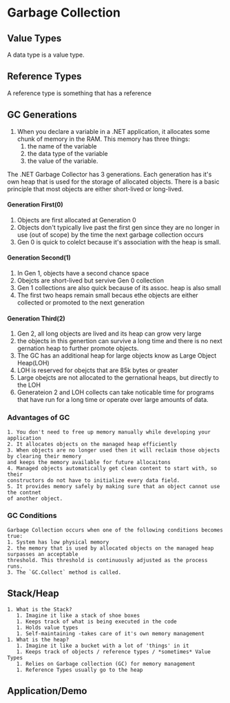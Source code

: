 # Garbage Collection

## Value Types
A data type is a value type. 

## Reference Types 
A reference type is something that has a reference

## GC Generations
   1. When you declare a variable in a 
   .NET application, it allocates some chunk of 
   memory in the RAM. 
   This memory has three things: 
        1. the name of the variable
        2. the data type of the variable
        3. the value of the variable.

The .NET Garbage Collector has 3 generations. Each
generation has it's own heap that is used for the storage of 
allocated objects. There is a basic principle that most objects
are either short-lived or long-lived.

#### Generation First(0)
1. Objects are first allocated at Generation 0
2. Objects don't typically live past the first gen since
they are no longer in use (out of scope) by the time the next
garbage collection occurs
3. Gen 0 is quick to colelct because it's association with the heap is small.

#### Generation Second(1)
1. In Gen 1, objects have a second chance space
2. Obejcts are short-lived but servive Gen 0 collection
3. Gen 1 collections are also quick because of its assoc. heap is also small
4. The first two heaps remain small becaus ethe objects are either collected or promoted to
the next generation

#### Generation Third(2)
1. Gen 2, all long objects are lived and its heap can grow very large
2. the objects in this genertion can survive a long time and there is no next gernation heap
to further promote objects. 
3. The GC has an additional heap for large objects know as Large Object Heap(LOH)
4. LOH is reserved for obejcts that are 85k bytes or greater
5. Large obejcts are not allocated to the gernational heaps, but directly to the LOH
6. Generateion 2 and LOH collects can take noticable
time for programs that have run for a long time or operate over large amounts of data. 

### Advantages of GC
	1. You don't need to free up memory manually while developing your application
	2. It allocates objects on the managed heap efficiently
	3. When objects are no longer used then it will reclaim those objects by clearing their memory
	and keeps the memory available for future allocaitons
	4. Managed objects automatically get clean content to start with, so their
	constructors do not have to initialize every data field.
	5. It provides memory safely by making sure that an object cannot use the contnet
	of another object.

### GC Conditions
	Garbage Collection occurs when one of the following conditions becomes true:
	1. System has low physical memory
	2. the memory that is used by allocated objects on the managed heap surpasses an acceptable
	threshold. This threshold is continuously adjusted as the process runs.
	3. The `GC.Collect` method is called.

## Stack/Heap
    1. What is the Stack?
       1. Imagine it like a stack of shoe boxes 
       1. Keeps track of what is being executed in the code
       1. Holds value types
       1. Self-maintaining -takes care of it's own memory management
    1. What is the heap?
       1. Imagine it like a bucket with a lot of 'things' in it
       1. Keeps track of objects / reference types / *sometimes* Value Types
       1. Relies on Garbage collection (GC) for memory management
       1. Reference Types usually go to the heap


## Application/Demo
